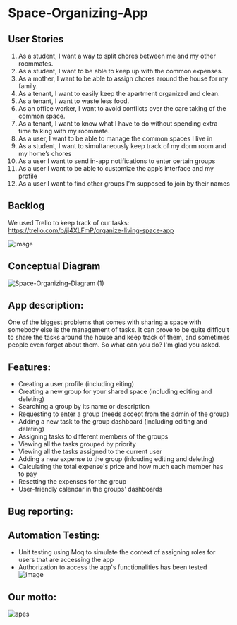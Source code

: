 # Space-Organizing-App

## User Stories
1) As a student, I want a way to split chores between me and my other roommates.
2) As a student, I want to be able to keep up with the common expenses.
3) As a mother, I want to be able to assign chores around the house for my family.
4) As a tenant, I want to easily keep the apartment organized and clean.
5) As a tenant, I want to waste less food.
6) As an office worker, I want to avoid conflicts over the care taking of the common space.
7) As a tenant, I want to know what I have to do without spending extra time talking with my roommate.
8) As a user, I want to be able to manage the common spaces I live in
9) As a student, I want to simultaneously keep track of my dorm room and my home’s chores
10) As a user I want to send in-app notifications to enter certain groups
11) As a user I want to be able to customize the app’s interface and my profile
12) As a user I want to find other groups I’m supposed to join by their names


## Backlog
We used Trello to keep track of our tasks: https://trello.com/b/ji4XLFmP/organize-living-space-app

![image](https://user-images.githubusercontent.com/62221313/122079659-4b193180-ce06-11eb-96be-97e237f02bfa.png)


## Conceptual Diagram
![Space-Organizing-Diagram (1)](https://user-images.githubusercontent.com/62221313/122078233-1b1d5e80-ce05-11eb-9c7c-e5c8f81fc22b.png)


## App description:
One of the biggest problems that comes with sharing a space with somebody else is the management of tasks. It can prove to be quite difficult to share the tasks around the house and keep track of them, and sometimes people even forget about them. So what can you do? I'm glad you asked.

## Features:
   - Creating a user profile (including eiting)
   - Creating a new group for your shared space (including editing and deleting)
   - Searching a group by its name or description
   - Requesting to enter a group (needs accept from the admin of the group)
   - Adding a new task to the group dashboard (including editing and deleting)
   - Assigning tasks to different members of the groups
   - Viewing all the tasks grouped by priority
   - Viewing all the tasks assigned to the current user
   - Adding a new expense to the group (inlcuding editing and deleting)
   - Calculating the total expense's price and how much each member has to pay
   - Resetting the expenses for the group
   - User-friendly calendar in the groups' dashboards


## Bug reporting:


## Automation Testing:
   - Unit testing using Moq to simulate the context of assigning roles for users that are accessing the app
   - Authorization to access the app's functionalities has been tested 
![image](https://user-images.githubusercontent.com/62206596/122086113-13ad8380-ce0c-11eb-8490-371bcc9906ba.png)

## Our motto:
![apes](https://user-images.githubusercontent.com/62221313/122080609-1194f600-ce07-11eb-93ee-b604fd7aaa5a.jpg)
